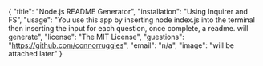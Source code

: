{
	"title": "Node.js README Generator",
	"installation": "Using Inquirer and FS",
	"usage": "You use this app by inserting node index.js into the terminal then inserting the input for each question, once complete, a readme. will generate",
	"license": "The MIT License",
	"guestions": "https://github.com/connorruggles",
	"email": "n/a",
	"image": "will be attached later"
}